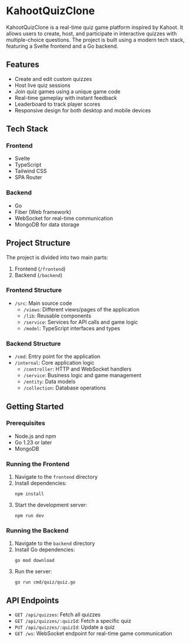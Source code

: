 # KahootQuizClone

KahootQuizClone is a real-time quiz game platform inspired by Kahoot. It allows users to create, host, and participate in interactive quizzes with multiple-choice questions. The project is built using a modern tech stack, featuring a Svelte frontend and a Go backend.

## Features

- Create and edit custom quizzes
- Host live quiz sessions
- Join quiz games using a unique game code
- Real-time gameplay with instant feedback
- Leaderboard to track player scores
- Responsive design for both desktop and mobile devices

## Tech Stack

### Frontend
- Svelte
- TypeScript
- Tailwind CSS
- SPA Router

### Backend
- Go
- Fiber (Web framework)
- WebSocket for real-time communication
- MongoDB for data storage

## Project Structure

The project is divided into two main parts:

1. Frontend (`/frontend`)
2. Backend (`/backend`)

### Frontend Structure

- `/src`: Main source code
  - `/views`: Different views/pages of the application
  - `/lib`: Reusable components
  - `/service`: Services for API calls and game logic
  - `/model`: TypeScript interfaces and types

### Backend Structure

- `/cmd`: Entry point for the application
- `/internal`: Core application logic
  - `/controller`: HTTP and WebSocket handlers
  - `/service`: Business logic and game management
  - `/entity`: Data models
  - `/collection`: Database operations

## Getting Started

### Prerequisites

- Node.js and npm
- Go 1.23 or later
- MongoDB

### Running the Frontend

1. Navigate to the `frontend` directory
2. Install dependencies:
   ```
   npm install
   ```
3. Start the development server:
   ```
   npm run dev
   ```

### Running the Backend

1. Navigate to the `backend` directory
2. Install Go dependencies:
   ```
   go mod download
   ```
3. Run the server:
   ```
   go run cmd/quiz/quiz.go
   ```

## API Endpoints

- `GET /api/quizzes`: Fetch all quizzes
- `GET /api/quizzes/:quizId`: Fetch a specific quiz
- `PUT /api/quizzes/:quizId`: Update a quiz
- `GET /ws`: WebSocket endpoint for real-time game communication
